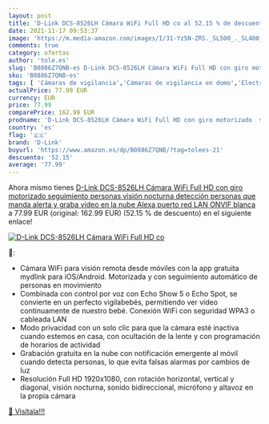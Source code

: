 ```yaml
---
layout: post
title: 'D-Link DCS-8526LH Cámara WiFi Full HD co al 52.15 % de descuento'
date: 2021-11-17 09:53:37
image: 'https://m.media-amazon.com/images/I/31-Yz5N-ZRS._SL500_._SL400_.jpg'
comments: true
category: ofertas
author: 'tole.es'
slug: 'B0886Z7QNB-es D-Link DCS-8526LH Cámara WiFi Full HD con giro motorizado...'
sku: 'B0886Z7QNB-es'
tags: [ 'Cámaras de vigilancia','Cámaras de vigilancia en domo','Electrónica','Fotografía y videocámaras','alexa','d-link', ]
actualPrice: 77.99 EUR
currency: EUR
price: 77.99
comparePrice: 162.99 EUR
prodname: 'D-Link DCS-8526LH Cámara WiFi Full HD con giro motorizado  seguimiento personas  visión nocturna  detección personas que manda alerta y graba vídeo en la nube  Alexa  puerto red LAN  ONVIF  blanca'
country: 'es'
flag: '🇪🇸'
brand: 'D-Link'
buyurl: 'https://www.amazon.es/dp/B0886Z7QNB/?tag=tolees-21'
descuento: '52.15'
average: '77.99'
---
```


Ahora mismo tienes [D-Link DCS-8526LH Cámara WiFi Full HD con giro motorizado  seguimiento personas  visión nocturna  detección personas que manda alerta y graba vídeo en la nube  Alexa  puerto red LAN  ONVIF  blanca](https://www.amazon.es/dp/B0886Z7QNB/?tag=tolees-21) a 77.99 EUR (original: 162.99 EUR) (52.15 %  de descuento) en el siguiente enlace!

[![D-Link DCS-8526LH Cámara WiFi Full HD co](https://m.media-amazon.com/images/I/31-Yz5N-ZRS._SL500_._SL400_.jpg)](https://www.amazon.es/dp/B0886Z7QNB/?tag=tolees-21)

🔎:

- Cámara WiFi para visión remota desde móviles con la app gratuita mydlink para iOS/Android. Motorizada y con seguimiento automático de personas en movimiento
- Combinada con control por voz con Echo Show 5 o Echo Spot, se convierte en un perfecto vigilabebés, permitiendo ver vídeo continuamente de nuestro bebé. Conexión WiFi con seguridad WPA3 o cableada LAN
- Modo privacidad con un solo clic para que la cámara esté inactiva cuando estemos en casa, con ocultación de la lente y con programación de horarios de actividad
- Grabación gratuita en la nube con notificación emergente al móvil cuando detecta personas, lo que evita falsas alarmas por cambios de luz
- Resolución Full HD 1920x1080, con rotación horizontal, vertical y diagonal, visión nocturna, sonido bidireccional, micrófono y altavoz en la propia cámara

[🛒 Visítala!!!](https://www.amazon.es/dp/B0886Z7QNB/?tag=tolees-21)
